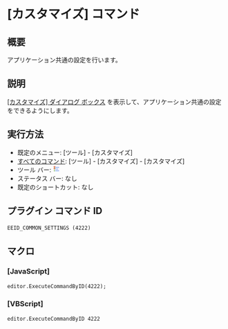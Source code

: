 # \[カスタマイズ\] コマンド

## 概要

アプリケーション共通の設定を行います。

## 説明

[\[カスタマイズ\] ダイアログ ボックス](../../dlg/customize/index) を表示して、アプリケーション共通の設定をできるようにします。

## 実行方法

- 既定のメニュー: \[ツール\] \- \[カスタマイズ\]
- [すべてのコマンド](../../glossary/allcommands): \[ツール\] \- \[カスタマイズ\] \- \[カスタマイズ\]
- ツール バー: ![](../../images/commonsettings.gif)
- ステータス バー: なし
- 既定のショートカット: なし

## プラグイン コマンド ID

```
EEID_COMMON_SETTINGS (4222)
```

## マクロ

### \[JavaScript\]

```
editor.ExecuteCommandByID(4222);
```

### \[VBScript\]

```
editor.ExecuteCommandByID 4222
```
